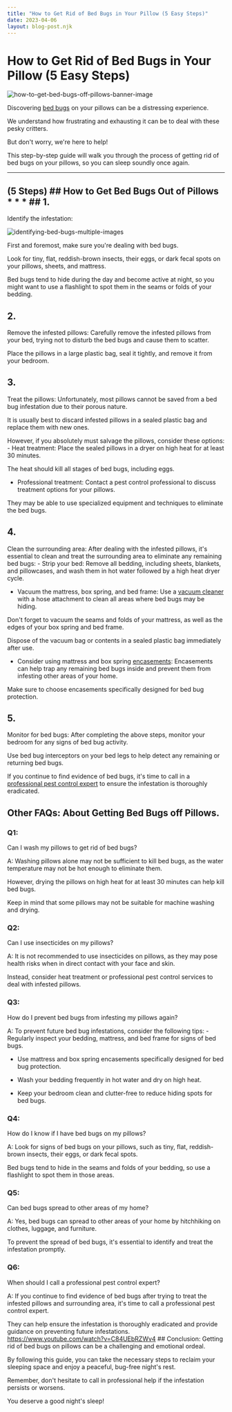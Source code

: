 ```yaml
---
title: "How to Get Rid of Bed Bugs in Your Pillow (5 Easy Steps)"
date: 2023-04-06
layout: blog-post.njk
---
```


# How to Get Rid of Bed Bugs in Your Pillow (5 Easy Steps) 

![how-to-get-bed-bugs-off-pillows-banner-image](/images/blog/Most-Attractive-Youtube-Thumbnail-2023-04-06T084107.264-1024x576.png)

 Discovering [bed bugs](https://www.webmd.com/skin-problems-and-treatments/guide/bedbugs-infestation) on your pillows can be a distressing experience.

We understand how frustrating and exhausting it can be to deal with these pesky critters.

But don't worry, we're here to help!

This step-by-step guide will walk you through the process of getting rid of bed bugs on your pillows, so you can sleep soundly once again.

* * *

 ## (5 Steps) ## How to Get Bed Bugs Out of Pillows * * * ## 1\.

Identify the infestation: 

![identifying-bed-bugs-multiple-images](/images/blog/Add-a-heading-2023-04-06T084445.473-1024x819.png)

 First and foremost, make sure you're dealing with bed bugs.

Look for tiny, flat, reddish-brown insects, their eggs, or dark fecal spots on your pillows, sheets, and mattress.

Bed bugs tend to hide during the day and become active at night, so you might want to use a flashlight to spot them in the seams or folds of your bedding.

## 2\.

Remove the infested pillows: Carefully remove the infested pillows from your bed, trying not to disturb the bed bugs and cause them to scatter.

Place the pillows in a large plastic bag, seal it tightly, and remove it from your bedroom.

## 3\.

Treat the pillows: Unfortunately, most pillows cannot be saved from a bed bug infestation due to their porous nature.

It is usually best to discard infested pillows in a sealed plastic bag and replace them with new ones.

However, if you absolutely must salvage the pillows, consider these options: - Heat treatment: Place the sealed pillows in a dryer on high heat for at least 30 minutes.

The heat should kill all stages of bed bugs, including eggs.

- Professional treatment: Contact a pest control professional to discuss treatment options for your pillows.

They may be able to use specialized equipment and techniques to eliminate the bed bugs.

## 4\.

Clean the surrounding area: After dealing with the infested pillows, it's essential to clean and treat the surrounding area to eliminate any remaining bed bugs: - Strip your bed: Remove all bedding, including sheets, blankets, and pillowcases, and wash them in hot water followed by a high heat dryer cycle.

- Vacuum the mattress, box spring, and bed frame: Use a [vacuum cleaner](/blog/mattress-vacuums/) with a hose attachment to clean all areas where bed bugs may be hiding.

Don't forget to vacuum the seams and folds of your mattress, as well as the edges of your box spring and bed frame.

Dispose of the vacuum bag or contents in a sealed plastic bag immediately after use.

- Consider using mattress and box spring [encasements](https://www.mypmp.net/2016/09/19/bed-bugs-do-mattress-encasements-help/): Encasements can help trap any remaining bed bugs inside and prevent them from infesting other areas of your home.

Make sure to choose encasements specifically designed for bed bug protection.

## 5\.

Monitor for bed bugs: After completing the above steps, monitor your bedroom for any signs of bed bug activity.

Use bed bug interceptors on your bed legs to help detect any remaining or returning bed bugs.

If you continue to find evidence of bed bugs, it's time to call in a [professional pest control expert](https://www.epa.gov/bedbugs/hiring-pest-management-professional-bed-bugs) to ensure the infestation is thoroughly eradicated.

## Other FAQs: About Getting Bed Bugs off Pillows. 

### Q1:

 Can I wash my pillows to get rid of bed bugs?

A: Washing pillows alone may not be sufficient to kill bed bugs, as the water temperature may not be hot enough to eliminate them.

However, drying the pillows on high heat for at least 30 minutes can help kill bed bugs.

Keep in mind that some pillows may not be suitable for machine washing and drying. 

### Q2:

 Can I use insecticides on my pillows?

A: It is not recommended to use insecticides on pillows, as they may pose health risks when in direct contact with your face and skin.

Instead, consider heat treatment or professional pest control services to deal with infested pillows. 

### Q3:

 How do I prevent bed bugs from infesting my pillows again?

A: To prevent future bed bug infestations, consider the following tips: - Regularly inspect your bedding, mattress, and bed frame for signs of bed bugs.

- Use mattress and box spring encasements specifically designed for bed bug protection.

- Wash your bedding frequently in hot water and dry on high heat.

- Keep your bedroom clean and clutter-free to reduce hiding spots for bed bugs. 

### Q4:

 How do I know if I have bed bugs on my pillows?

A: Look for signs of bed bugs on your pillows, such as tiny, flat, reddish-brown insects, their eggs, or dark fecal spots.

Bed bugs tend to hide in the seams and folds of your bedding, so use a flashlight to spot them in those areas. 

### Q5:

 Can bed bugs spread to other areas of my home?

A: Yes, bed bugs can spread to other areas of your home by hitchhiking on clothes, luggage, and furniture.

To prevent the spread of bed bugs, it's essential to identify and treat the infestation promptly. 

### Q6:

 When should I call a professional pest control expert?

A: If you continue to find evidence of bed bugs after trying to treat the infested pillows and surrounding area, it's time to call a professional pest control expert.

They can help ensure the infestation is thoroughly eradicated and provide guidance on preventing future infestations. https://www.youtube.com/watch?v=C84UEbRZWv4 ## Conclusion: Getting rid of bed bugs on pillows can be a challenging and emotional ordeal.

By following this guide, you can take the necessary steps to reclaim your sleeping space and enjoy a peaceful, bug-free night's rest.

Remember, don't hesitate to call in professional help if the infestation persists or worsens.

You deserve a good night's sleep! 
